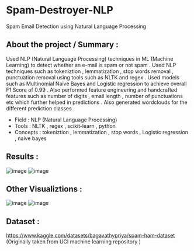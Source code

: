 # Spam-Destroyer-NLP
Spam Email Detection using Natural Language Processing 

## About the project / Summary :

Used NLP (Natural Language Processing) techniques in ML (Machine Learning) to detect whether an e-mail is spam or not spam . Used NLP techniques such as tokeniztion , lemmatization , stop words removal , punctuation removal using tools such as NLTK and regex . Used models such as Multinomial Naive Bayes and Logistic regression to achieve overall F1 Score of 0.99 .  Also performed feature engineering and handcrafted features such as number of digits , email length , number of punctuations etc which further helped in predictions . Also generated wordclouds for the different prediction classes . 

* Field : NLP (Natural Language Processing) 
* Tools : NLTK , regex , scikit-learn , python 
* Concepts : tokeniztion , lemmatization , stop words , Logistic regression , naive bayes 

## Results :

![image](https://github.com/ayush-agarwal-0502/Spam-Destroyer-NLP/assets/86561124/6082381c-6dc8-4850-bc10-b8b47446e619)
![image](https://github.com/ayush-agarwal-0502/Spam-Destroyer-NLP/assets/86561124/51ab122b-a01f-448e-92bd-84def8a46089)

## Other Visualiztions :

![image](https://github.com/ayush-agarwal-0502/Spam-Destroyer-NLP/assets/86561124/cfb46916-6d51-4619-b8c5-b19f1ce4945c)
![image](https://github.com/ayush-agarwal-0502/Spam-Destroyer-NLP/assets/86561124/8094a766-f6eb-4517-b150-106fa6a86a26)

## Dataset :

https://www.kaggle.com/datasets/bagavathypriya/spam-ham-dataset (Originally taken from UCI machine learning repository ) 
